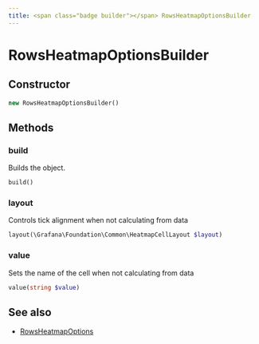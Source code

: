 ```yaml
---
title: <span class="badge builder"></span> RowsHeatmapOptionsBuilder
---
```

# <span class="badge builder"></span> RowsHeatmapOptionsBuilder

## Constructor

```php
new RowsHeatmapOptionsBuilder()
```
## Methods

### <span class="badge object-method"></span> build

Builds the object.

```php
build()
```

### <span class="badge object-method"></span> layout

Controls tick alignment when not calculating from data

```php
layout(\Grafana\Foundation\Common\HeatmapCellLayout $layout)
```

### <span class="badge object-method"></span> value

Sets the name of the cell when not calculating from data

```php
value(string $value)
```

## See also

 * <span class="badge object-type-class"></span> [RowsHeatmapOptions](./object-RowsHeatmapOptions.md)

